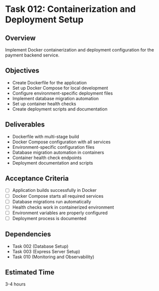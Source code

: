 # Task 012: Containerization and Deployment Setup

## Overview
Implement Docker containerization and deployment configuration for the payment backend service.

## Objectives
- Create Dockerfile for the application
- Set up Docker Compose for local development
- Configure environment-specific deployment files
- Implement database migration automation
- Set up container health checks
- Create deployment scripts and documentation

## Deliverables
- Dockerfile with multi-stage build
- Docker Compose configuration with all services
- Environment-specific configuration files
- Database migration automation in containers
- Container health check endpoints
- Deployment documentation and scripts

## Acceptance Criteria
- [ ] Application builds successfully in Docker
- [ ] Docker Compose starts all required services
- [ ] Database migrations run automatically
- [ ] Health checks work in containerized environment
- [ ] Environment variables are properly configured
- [ ] Deployment process is documented

## Dependencies
- Task 002 (Database Setup)
- Task 003 (Express Server Setup)
- Task 010 (Monitoring and Observability)

## Estimated Time
3-4 hours

